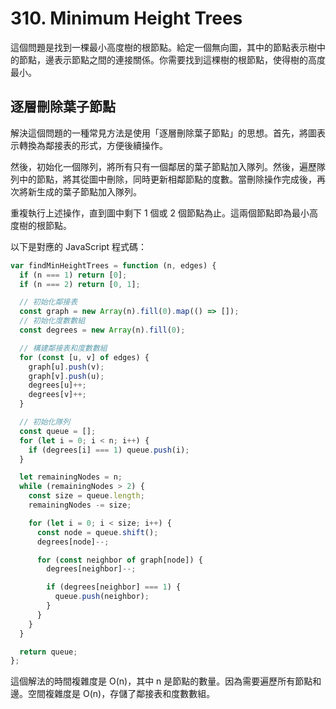 # 310. Minimum Height Trees

這個問題是找到一棵最小高度樹的根節點。給定一個無向圖，其中的節點表示樹中的節點，邊表示節點之間的連接關係。你需要找到這棵樹的根節點，使得樹的高度最小。

## 逐層刪除葉子節點

解決這個問題的一種常見方法是使用「逐層刪除葉子節點」的思想。首先，將圖表示轉換為鄰接表的形式，方便後續操作。

然後，初始化一個隊列，將所有只有一個鄰居的葉子節點加入隊列。然後，遍歷隊列中的節點，將其從圖中刪除，同時更新相鄰節點的度數。當刪除操作完成後，再次將新生成的葉子節點加入隊列。

重複執行上述操作，直到圖中剩下 1 個或 2 個節點為止。這兩個節點即為最小高度樹的根節點。

以下是對應的 JavaScript 程式碼：

```javascript
var findMinHeightTrees = function (n, edges) {
  if (n === 1) return [0];
  if (n === 2) return [0, 1];

  // 初始化鄰接表
  const graph = new Array(n).fill(0).map(() => []);
  // 初始化度數數組
  const degrees = new Array(n).fill(0);

  // 構建鄰接表和度數數組
  for (const [u, v] of edges) {
    graph[u].push(v);
    graph[v].push(u);
    degrees[u]++;
    degrees[v]++;
  }

  // 初始化隊列
  const queue = [];
  for (let i = 0; i < n; i++) {
    if (degrees[i] === 1) queue.push(i);
  }

  let remainingNodes = n;
  while (remainingNodes > 2) {
    const size = queue.length;
    remainingNodes -= size;

    for (let i = 0; i < size; i++) {
      const node = queue.shift();
      degrees[node]--;

      for (const neighbor of graph[node]) {
        degrees[neighbor]--;

        if (degrees[neighbor] === 1) {
          queue.push(neighbor);
        }
      }
    }
  }

  return queue;
};
```

這個解法的時間複雜度是 O(n)，其中 n 是節點的數量。因為需要遍歷所有節點和邊。空間複雜度是 O(n)，存儲了鄰接表和度數數組。
